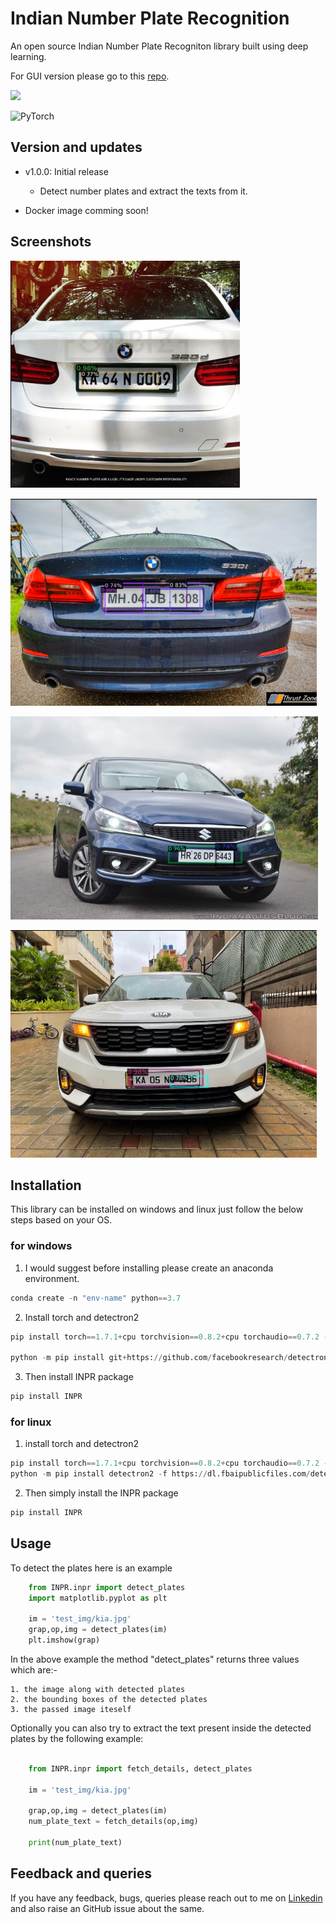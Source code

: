 
# Indian Number Plate Recognition

An open source Indian Number Plate Recogniton library built using deep learning.

For GUI version please go to this [repo](https://github.com/patrickn699/Indian-Number-Plate-Extraction).

![](https://img.shields.io/badge/Python-FFD43B?style=for-the-badge&logo=python&logoColor=darkgreen)

![PyTorch](https://img.shields.io/badge/PyTorch-%23EE4C2C.svg?style=for-the-badge&logo=PyTorch&logoColor=white)









## Version and updates

* v1.0.0: Initial release
    * Detect number plates and extract the texts from it.

* Docker image comming soon!





## Screenshots

![App Screenshot 1](https://github.com/patrickn699/INPR/blob/main/test_img/p1.png?raw=true)

![App Screenshot 1](https://github.com/patrickn699/INPR/blob/main/test_img/p2.png?raw=true)

![App Screenshot 1](https://github.com/patrickn699/INPR/blob/main/test_img/p3.png?raw=true)

![App Screenshot 1](https://github.com/patrickn699/INPR/blob/main/test_img/p4.png?raw=true)


## Installation

This library can be installed on windows and linux just follow the below steps based on your OS.

### for windows

1. I would suggest before installing please create an anaconda environment.

```python
conda create -n "env-name" python==3.7

```

2. Install torch and detectron2

```python
pip install torch==1.7.1+cpu torchvision==0.8.2+cpu torchaudio==0.7.2 -f https://download.pytorch.org/whl/torch_stable.html

python -m pip install git+https://github.com/facebookresearch/detectron2.git

```

3. Then install INPR package

```python
pip install INPR

```

### for linux

1. install torch and detectron2

```python
pip install torch==1.7.1+cpu torchvision==0.8.2+cpu torchaudio==0.7.2 -f https://download.pytorch.org/whl/torch_stable.html
python -m pip install detectron2 -f https://dl.fbaipublicfiles.com/detectron2/wheels/cpu/torch1.7/index.html
```

2. Then simply install the INPR package

```python
pip install INPR

```



## Usage

To detect the plates here is an example

```python
    from INPR.inpr import detect_plates
    import matplotlib.pyplot as plt

    im = 'test_img/kia.jpg'
    grap,op,img = detect_plates(im)
    plt.imshow(grap)

```

In the above example the method "detect_plates" returns three
values which are:-

    1. the image along with detected plates
    2. the bounding boxes of the detected plates
    3. the passed image iteself

Optionally you can also try to extract the text present inside the detected plates by the following example:

```python

    from INPR.inpr import fetch_details, detect_plates

    im = 'test_img/kia.jpg'

    grap,op,img = detect_plates(im)
    num_plate_text = fetch_details(op,img)
    
    print(num_plate_text)   

```






## Feedback and queries

If you have any feedback, bugs, queries please reach out to me on [Linkedin](https://www.linkedin.com/in/prathmesh-patil-b151051a3) and also raise an GitHub issue about the same.

  